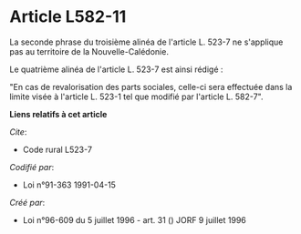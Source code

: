 # Article L582-11

La seconde phrase du troisième alinéa de l'article L. 523-7 ne s'applique pas au territoire de la Nouvelle-Calédonie.

Le quatrième alinéa de l'article L. 523-7 est ainsi rédigé :

"En cas de revalorisation des parts sociales, celle-ci sera effectuée dans la limite visée à l'article L. 523-1 tel que
modifié par l'article L. 582-7".

**Liens relatifs à cet article**

_Cite_:

  - Code rural L523-7

_Codifié par_:

  - Loi n°91-363 1991-04-15

_Créé par_:

  - Loi n°96-609 du 5 juillet 1996 - art. 31 () JORF 9 juillet 1996
